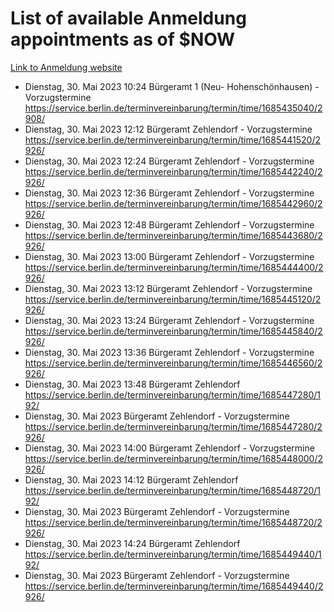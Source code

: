 # List of available Anmeldung appointments as of $NOW
[Link to Anmeldung website](https://service.berlin.de/terminvereinbarung/termin/tag.php?termin=1&anliegen[]=120686&dienstleisterlist=122210,122217,327316,122219,327312,122227,327314,122231,327346,122243,327348,122254,122252,329742,122260,329745,122262,329748,122271,327278,122273,327274,122277,327276,330436,122280,327294,122282,327290,122284,327292,122291,327270,122285,327266,122286,327264,122296,327268,150230,329760,122297,327286,122294,327284,122312,329763,122314,329775,122304,327330,122311,327334,122309,327332,317869,122281,327352,122279,329772,122283,122276,327324,122274,327326,122267,329766,122246,327318,122251,327320,122257,327322,122208,327298,122226,327300&herkunft=http%3A%2F%2Fservice.berlin.de%2Fdienstleistung%2F120686%2F)
- Dienstag, 30. Mai 2023 10:24 Bürgeramt 1 (Neu- Hohenschönhausen) - Vorzugstermine https://service.berlin.de/terminvereinbarung/termin/time/1685435040/2908/
- Dienstag, 30. Mai 2023 12:12 Bürgeramt Zehlendorf - Vorzugstermine https://service.berlin.de/terminvereinbarung/termin/time/1685441520/2926/
- Dienstag, 30. Mai 2023 12:24 Bürgeramt Zehlendorf - Vorzugstermine https://service.berlin.de/terminvereinbarung/termin/time/1685442240/2926/
- Dienstag, 30. Mai 2023 12:36 Bürgeramt Zehlendorf - Vorzugstermine https://service.berlin.de/terminvereinbarung/termin/time/1685442960/2926/
- Dienstag, 30. Mai 2023 12:48 Bürgeramt Zehlendorf - Vorzugstermine https://service.berlin.de/terminvereinbarung/termin/time/1685443680/2926/
- Dienstag, 30. Mai 2023 13:00 Bürgeramt Zehlendorf - Vorzugstermine https://service.berlin.de/terminvereinbarung/termin/time/1685444400/2926/
- Dienstag, 30. Mai 2023 13:12 Bürgeramt Zehlendorf - Vorzugstermine https://service.berlin.de/terminvereinbarung/termin/time/1685445120/2926/
- Dienstag, 30. Mai 2023 13:24 Bürgeramt Zehlendorf - Vorzugstermine https://service.berlin.de/terminvereinbarung/termin/time/1685445840/2926/
- Dienstag, 30. Mai 2023 13:36 Bürgeramt Zehlendorf - Vorzugstermine https://service.berlin.de/terminvereinbarung/termin/time/1685446560/2926/
- Dienstag, 30. Mai 2023 13:48 Bürgeramt Zehlendorf https://service.berlin.de/terminvereinbarung/termin/time/1685447280/192/
- Dienstag, 30. Mai 2023  Bürgeramt Zehlendorf - Vorzugstermine https://service.berlin.de/terminvereinbarung/termin/time/1685447280/2926/
- Dienstag, 30. Mai 2023 14:00 Bürgeramt Zehlendorf - Vorzugstermine https://service.berlin.de/terminvereinbarung/termin/time/1685448000/2926/
- Dienstag, 30. Mai 2023 14:12 Bürgeramt Zehlendorf https://service.berlin.de/terminvereinbarung/termin/time/1685448720/192/
- Dienstag, 30. Mai 2023  Bürgeramt Zehlendorf - Vorzugstermine https://service.berlin.de/terminvereinbarung/termin/time/1685448720/2926/
- Dienstag, 30. Mai 2023 14:24 Bürgeramt Zehlendorf https://service.berlin.de/terminvereinbarung/termin/time/1685449440/192/
- Dienstag, 30. Mai 2023  Bürgeramt Zehlendorf - Vorzugstermine https://service.berlin.de/terminvereinbarung/termin/time/1685449440/2926/
